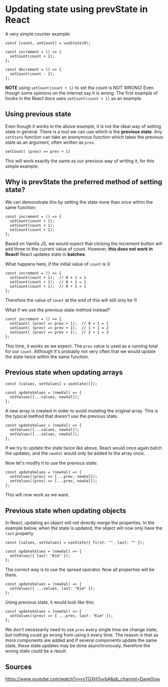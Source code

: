 # Updating state using prevState in React

A very simple counter example:

```
const [count, setCount] = useState(0);

const increment = () => {
  setCount(count + 1);
};

const decrement = () => {
  setCount(count - 1);
};

```
**NOTE** using `setCount(count + 1)` to set tha count is NOT WRONG! Even though some opinions on the internet say it is wrong. The first example of hooks in the React docs uses `setCount(count + 1)` as an example. 

## Using previous state

Even though it works in the above example, it is not the ideal way of setting state in general. There is a tool we can use which is the **previous state**. Any `setState` function can take an anonymous function which takes the previous state as an argument, often written as `prev`.

`setCount( (prev) => prev + 1)`

This will work exactly the same as our previous way of writing it, for this simple example. 

## Why is prevState the preferred method of setting state?

We can demonstrate this by setting the state more than once within the same function:

```
const increment = () => {
  setCount(count + 1); 
  setCount(count + 1);
  setCount(count + 1);
};
```

Based on Vanilla JS, we would expect that clicking the increment button will add three to the current value of count. However, **this does not work in React!** React updates state in **batches**.

What happens here, if the initial value of `count` is 0: 

```
const increment = () => {
  setCount(count + 1);  // 0 + 1 = 1
  setCount(count + 1);  // 0 + 1 = 1
  setCount(count + 1);  // 0 + 1 = 1
};
```


Therefore the value of `count` at the end of this will still only be 1!

What if we use the previous state method instead?

```
const increment = () => {
  setCount( (prev) => prev + 1);  // 0 + 1 = 1
  setCount( (prev) => prev + 1);  // 1 + 1 = 2
  setCount( (prev) => prev + 1);  // 2 + 1 = 3
};
```
This time, it works as we expect. The `prev` value is used as a running total for our `count`. Although it's probably not very often that we would update the state twice within the same function.


## Previous state when updating arrays


```
const [values, setValues] = useState([]);

const updateValues = (newVal) => {
  setValues([...values, newVal]);   
};

```

A new array is created in order to avoid mutating the original array. This is the typical method that doesn't use the previous state. 

```
const updateValues = (newVal) => {
  setValues([...values, newVal]);   
  setValues([...values, newVal]);   
};
```
If we try to update the state twice like above, React would once again batch the updates, and the `newVal` would only be added to the array once.

Now let's modify it to use the previous state:
```
const updateValues = (newVal) => {
  setValues((prev) => [...prev, newVal]);   
  setValues((prev) => [...prev, newVal]);  
};
```
This will now work as we want. 


## Previous state when updating objects

In React, updating an object will not directly merge the properties. In the example below, when the state is updated, the object will now only have the `last` property. 

```
const [values, setValues] = useState({ first: "", last: "" });

const updateValues = (newVal) => {
  setValues({ last: "Kim" });   
};

```

The correct way is to use the spread operator. Now all properties will be there.
```
const updateValues = (newVal) => {
  setValues({ ...values, last: "Kim" });   
};
```

Using previous state, it would look like this:
```
const updateValues = (newVal) => {
  setValues((prev) => { ...prev, last: "Kim" });   
};
```

We don't necessarily need to use `prev` every single time we change state, but nothing could go wrong from using it every time. The reason is that as more components are added and if several components update the same state, these state updates may be done asynchronously, therefore the wrong state could be a result.



## Sources
https://www.youtube.com/watch?v=yvTGXH7uybA&ab_channel=DaveGray



